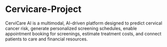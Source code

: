 # Cervicare-Project
CerviCare AI is a multimodal, AI-driven platform designed to predict cervical cancer risk, generate personalized screening schedules, enable appointment booking for screenings, estimate treatment costs, and connect patients to care and financial resources.
